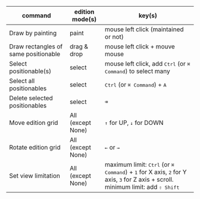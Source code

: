 | command                              | edition mode(s)   | key(s)                                                                                                                                                                                  |
|--------------------------------------|-------------------|-----------------------------------------------------------------------------------------------------------------------------------------------------------------------------------------|
| Draw by painting                     | paint             | mouse left click (maintained or not)                                                                                                                                                    |
| Draw rectangles of same positionable | drag & drop       | mouse left click + mouve mouse                                                                                                                                                          |
| Select positionable(s)               | select            | mouse left click, add <kbd>Ctrl</kbd> (or <kbd>⌘ Command</kbd>) to select many                                                                                                          |
| Select all positionables             | select            | <kbd>Ctrl</kbd> (or <kbd>⌘ Command</kbd>) + <kbd>A</kbd>                                                                                                                                |
| Delete selected positionables        | select            | <kbd>⌫</kbd>                                                                                                                                                                            |
| Move edition grid                    | All (except None) | <kbd>↑</kbd> for UP, <kbd>↓</kbd> for DOWN                                                                                                                                              |
| Rotate edition grid                  | All (except None) | <kbd>←</kbd> or <kbd>→</kbd>                                                                                                                                                            |
| Set view limitation                  | All (except None) | maximum limit: <kbd>Ctrl</kbd> (or <kbd>⌘ Command</kbd>) + <kbd>1</kbd> for X axis, <kbd>2</kbd> for Y axis, <kbd>3</kbd> for Z axis + scroll.   minimum limit: add <kbd>⇧ Shift</kbd>  |